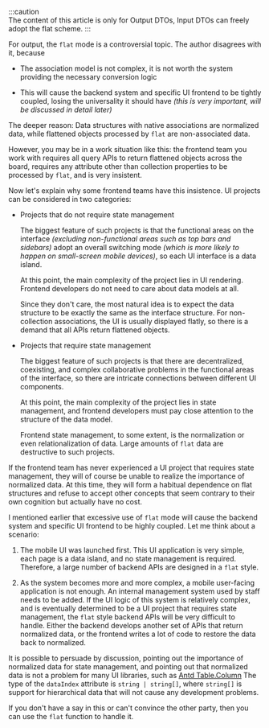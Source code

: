 :::caution  
The content of this article is only for Output DTOs, Input DTOs can freely adopt the flat scheme.
:::

For output, the `flat` mode is a controversial topic. The author disagrees with it, because

-   The association model is not complex, it is not worth the system providing the necessary conversion logic

-   This will cause the backend system and specific UI frontend to be tightly coupled, losing the universality it should have *(this is very important, will be discussed in detail later)*

The deeper reason: Data structures with native associations are normalized data, while flattened objects processed by `flat` are non-associated data.

However, you may be in a work situation like this: the frontend team you work with requires all query APIs to return flattened objects across the board, requires any attribute other than collection properties to be processed by `flat`, and is very insistent.

Now let's explain why some frontend teams have this insistence. UI projects can be considered in two categories:

-   Projects that do not require state management

    The biggest feature of such projects is that the functional areas on the interface *(excluding non-functional areas such as top bars and sidebars)* adopt an overall switching mode *(which is more likely to happen on small-screen mobile devices)*, so each UI interface is a data island.

    At this point, the main complexity of the project lies in UI rendering. Frontend developers do not need to care about data models at all.
    
    Since they don't care, the most natural idea is to expect the data structure to be exactly the same as the interface structure. For non-collection associations, the UI is usually displayed flatly, so there is a demand that all APIs return flattened objects.

-   Projects that require state management

    The biggest feature of such projects is that there are decentralized, coexisting, and complex collaborative problems in the functional areas of the interface, so there are intricate connections between different UI components.

    At this point, the main complexity of the project lies in state management, and frontend developers must pay close attention to the structure of the data model.

    Frontend state management, to some extent, is the normalization or even relationalization of data. Large amounts of `flat` data are destructive to such projects.

If the frontend team has never experienced a UI project that requires state management, they will of course be unable to realize the importance of normalized data. At this time, they will form a habitual dependence on flat structures and refuse to accept other concepts that seem contrary to their own cognition but actually have no cost.

I mentioned earlier that excessive use of `flat` mode will cause the backend system and specific UI frontend to be highly coupled. Let me think about a scenario:

1.  The mobile UI was launched first. This UI application is very simple, each page is a data island, and no state management is required. Therefore, a large number of backend APIs are designed in a `flat` style.

2.  As the system becomes more and more complex, a mobile user-facing application is not enough. An internal management system used by staff needs to be added. If the UI logic of this system is relatively complex, and is eventually determined to be a UI project that requires state management, the `flat` style backend APIs will be very difficult to handle. Either the backend develops another set of APIs that return normalized data, or the frontend writes a lot of code to restore the data back to normalized.

It is possible to persuade by discussion, pointing out the importance of normalized data for state management, and pointing out that normalized data is not a problem for many UI libraries, such as [Antd Table.Column](https://ant.design/components/table#column) The type of the `dataIndex` attribute is `string | string[]`, where `string[]` is support for hierarchical data that will not cause any development problems.

If you don't have a say in this or can't convince the other party, then you can use the `flat` function to handle it.